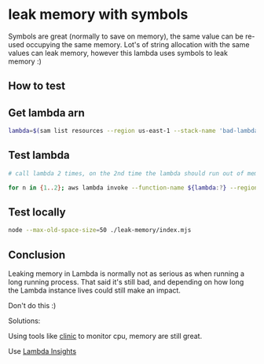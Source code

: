 # leak memory with symbols

Symbols are great (normally to save on memory), the same value can be re-used occupying the same memory.
Lot's of string allocation with the same values can leak memory, however this lambda uses symbols to leak memory :)

## How to test

## Get lambda arn

```sh
lambda=$(sam list resources --region us-east-1 --stack-name 'bad-lambdas' --output json | jq -r '.[] | select (.LogicalResourceId == "LeakMemory") | .PhysicalResourceId')
```

## Test lambda

```sh
# call lambda 2 times, on the 2nd time the lambda should run out of memory.

for n in {1..2}; aws lambda invoke --function-name ${lambda:?} --region us-east-1 --payload '{}' /dev/stdout | cat)
```

## Test locally

```sh
node --max-old-space-size=50 ./leak-memory/index.mjs
```

## Conclusion

Leaking memory in Lambda is normally not as serious as when running a long running process.
That said it's still bad, and depending on how long the Lambda instance lives could still make an impact.

Don't do this :)

Solutions:

Using tools like [clinic](https://clinicjs.org/) to monitor cpu, memory are still great.

Use [Lambda Insights](https://docs.aws.amazon.com/AmazonCloudWatch/latest/monitoring/Lambda-Insights.html)
